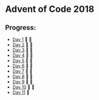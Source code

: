 # Advent of Code 2018


## Progress:

- [Day 1](https://github.com/ankjevel/adventofcode/tree/2018/day01) 🌟 🌟
- [Day 2](https://github.com/ankjevel/adventofcode/tree/2018/day02) 🌟 🌟
- [Day 3](https://github.com/ankjevel/adventofcode/tree/2018/day03) 🌟 🌟
- [Day 4](https://github.com/ankjevel/adventofcode/tree/2018/day04) 🌟 🌟
- [Day 5](https://github.com/ankjevel/adventofcode/tree/2018/day05) 🌟 🌟
- [Day 6](https://github.com/ankjevel/adventofcode/tree/2018/day06) 🌟 🌟
- [Day 7](https://github.com/ankjevel/adventofcode/tree/2018/day07) 🌟 🌟
- [Day 8](https://github.com/ankjevel/adventofcode/tree/2018/day08) 🌟 🌟
- [Day 9](https://github.com/ankjevel/adventofcode/tree/2018/day09) 🌟 🌟
- [Day 10](https://github.com/ankjevel/adventofcode/tree/2018/day10) 🌟 🌟
- [Day 11](https://github.com/ankjevel/adventofcode/tree/2018/day11) 🌟
